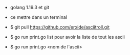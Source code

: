 - golang 1.19.3 et git

- ce mettre dans un terminal

- $ git pull https://github.com/erxide/asciitroll.git

- $ go run print.go list pour avoir la liste de tout les ascii

- $ go run print.go <nom de l'ascii>
